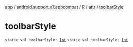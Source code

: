 [app](../../../index.md) / [android.support.v7.appcompat](../../index.md) / [R](../index.md) / [attr](index.md) / [toolbarStyle](./toolbar-style.md)

# toolbarStyle

`static val toolbarStyle: `[`Int`](https://kotlinlang.org/api/latest/jvm/stdlib/kotlin/-int/index.html)
`static val toolbarStyle: `[`Int`](https://kotlinlang.org/api/latest/jvm/stdlib/kotlin/-int/index.html)